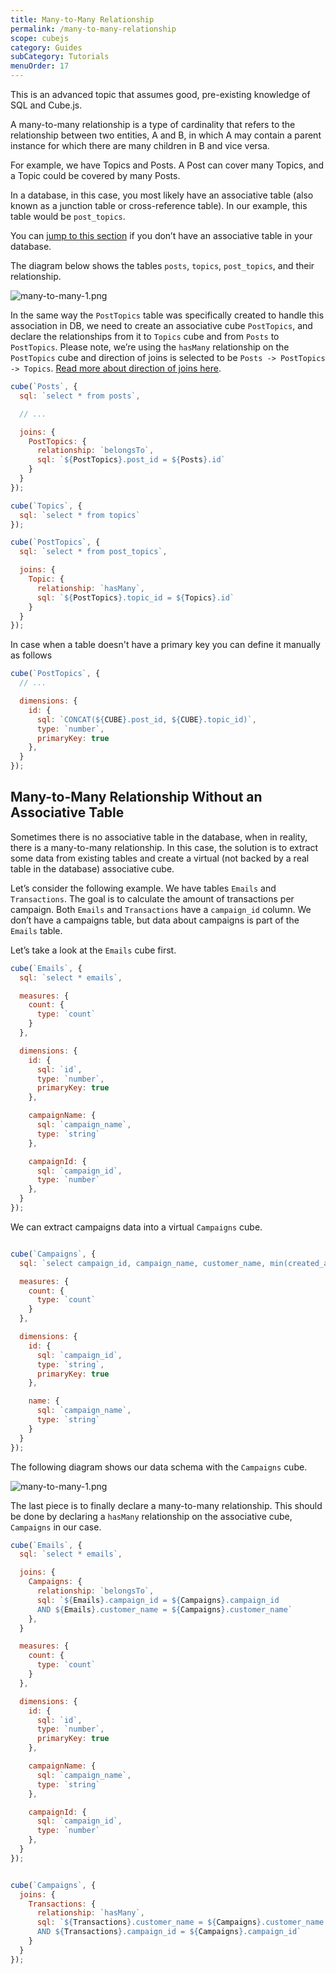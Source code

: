```yaml
---
title: Many-to-Many Relationship
permalink: /many-to-many-relationship
scope: cubejs
category: Guides
subCategory: Tutorials
menuOrder: 17
---
```

<div class="block attention-block">
  This is an advanced topic that assumes good, pre-existing knowledge of SQL and Cube.js.
</div>

A many-to-many relationship is a type of cardinality that refers to the relationship between two entities, A and B, in which A may contain a parent instance for which there are many children in B and vice versa.

For example, we have Topics and Posts. A Post can cover many Topics, and a Topic could be covered by many Posts.

In a database, in this case, you most likely have an associative table (also known as a junction table or cross-reference table). In our example, this table would be `post_topics`.

<div class="block help-block">
You can <a href="many-to-many-relationship#many-to-many-relationship-without-an-associative-table">jump to this section</a> if you don’t have an associative table in your database.
</div>

The diagram below shows the tables `posts`, `topics`, `post_topics`, and their relationship.

![many-to-many-1.png](https://raw.githubusercontent.com/statsbotco/cube.js/master/docs/content/Guides/many-to-many-1.png)

In the same way the `PostTopics` table was specifically created to handle this association in DB, we need to create an associative cube `PostTopics`, and declare the relationships from it to `Topics` cube and from `Posts` to `PostTopics`.
Please note, we’re using the `hasMany` relationship on the `PostTopics` cube and direction of joins is selected to be `Posts -> PostTopics -> Topics`.
[Read more about direction of joins here](direction-of-joins).

```javascript
cube(`Posts`, {
  sql: `select * from posts`,

  // ...

  joins: {
    PostTopics: {
      relationship: `belongsTo`,
      sql: `${PostTopics}.post_id = ${Posts}.id`
    }
  }
});

cube(`Topics`, {
  sql: `select * from topics`
});

cube(`PostTopics`, {
  sql: `select * from post_topics`,

  joins: {
    Topic: {
      relationship: `hasMany`,
      sql: `${PostTopics}.topic_id = ${Topics}.id`
    }
  }
});
```

In case when a table doesn't have a primary key you can define it manually as follows

```javascript
cube(`PostTopics`, {
  // ...

  dimensions: {
    id: {
      sql: `CONCAT(${CUBE}.post_id, ${CUBE}.topic_id)`,
      type: `number`,
      primaryKey: true
    },
  }
});
```

## Many-to-Many Relationship Without an Associative Table
Sometimes there is no associative table in the database, when in reality, there is a many-to-many relationship. In this case, the solution is to extract some data from existing tables and create a virtual (not backed by a real table in the database) associative cube.

Let’s consider the following example. We have tables `Emails` and `Transactions`. The goal is to calculate the amount of transactions per campaign. Both `Emails` and `Transactions` have a `campaign_id` column. We don’t have a campaigns table, but data about campaigns is part of the `Emails` table.

Let’s take a look at the `Emails` cube first.


```javascript
cube(`Emails`, {
  sql: `select * emails`,

  measures: {
    count: {
      type: `count`
    }
  },

  dimensions: {
    id: {
      sql: `id`,
      type: `number`,
      primaryKey: true
    },

    campaignName: {
      sql: `campaign_name`,
      type: `string`
    },

    campaignId: {
      sql: `campaign_id`,
      type: `number`
    },
  }
});
```

We can extract campaigns data into a virtual `Campaigns` cube.

```javascript

cube(`Campaigns`, {
  sql: `select campaign_id, campaign_name, customer_name, min(created_at) started_at from emails GROUP BY 1, 2, 3`,

  measures: {
    count: {
      type: `count`
    }
  },

  dimensions: {
    id: {
      sql: `campaign_id`,
      type: `string`,
      primaryKey: true
    },

    name: {
      sql: `campaign_name`,
      type: `string`
    }
  }
});
```

The following diagram shows our data schema with the `Campaigns` cube.

![many-to-many-1.png](https://raw.githubusercontent.com/statsbotco/cube.js/master/docs/content/Guides/many-to-many-2.png)

The last piece is to finally declare a many-to-many relationship. This should be done by declaring a `hasMany` relationship on the associative cube, `Campaigns` in our case.

```javascript
cube(`Emails`, {
  sql: `select * emails`,

  joins: {
    Campaigns: {
      relationship: `belongsTo`,
      sql: `${Emails}.campaign_id = ${Campaigns}.campaign_id
      AND ${Emails}.customer_name = ${Campaigns}.customer_name`
    },
  }

  measures: {
    count: {
      type: `count`
    }
  },

  dimensions: {
    id: {
      sql: `id`,
      type: `number`,
      primaryKey: true
    },

    campaignName: {
      sql: `campaign_name`,
      type: `string`
    },

    campaignId: {
      sql: `campaign_id`,
      type: `number`
    },
  }
});


cube(`Campaigns`, {
  joins: {
    Transactions: {
      relationship: `hasMany`,
      sql: `${Transactions}.customer_name = ${Campaigns}.customer_name
      AND ${Transactions}.campaign_id = ${Campaigns}.campaign_id`
    }
  }
});
```


